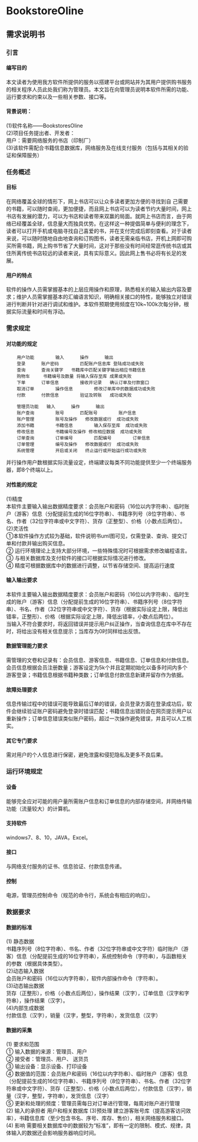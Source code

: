 # BookstoreOline
## 需求说明书

###  引言
#### 编写目的
  本文读者为使用我方软件所提供的服务以搭建平台或网站并为其用户提供购书服务的相关程序人员此处我们称为管理员。本文旨在向管理员说明本软件所需的功能、运行要求和约束以及一些相关参数、接口等。
#### 背景说明：
  (1)软件名称——BookstoresOline<br>
  (2)项目任务提出者、开发者：<br>
     用户：需要网络服务的书店（印制厂）<br>
  (3)该软件需配合书籍信息数据库，网络服务及在线支付服务（包括与其相关的验证和保障服务）<br>
### 任务概述
#### 目标
  在网络覆盖全球的情形下，网上书店可以让众多读者更加方便的寻找到自 己需要的书籍，可以随时查阅，更加便捷，而且网上书店可以为读者节约大量时间，网上书店有发展的潜力，可以为书店和读者带来双赢的局面。就网上书店而言，由于网络已经覆盖全球，信息量大而独具优势。在这样这一种提倡简单与便利的理念下，读者可以打开手机或电脑寻找自己喜爱的书，并在支付完成后即刻查看。对于读者来说，可以随时随地自由地查询和订购图书，读者无需亲临书店，开机上网即可购买所需书籍，网上购书节省了大量时间，这对于那些没有时间经常逛传统书店或其住所离传统书店较远的读者来说，具有实际意义。因此网上售书必将有长足的发展。
#### 用户的特点
软件的操作人员需掌握基本的上层应用操作和原理，熟悉相关的输入输出内容及要求；维护人员需掌握基本的汇编语言知识，明确相关接口的特性，能够独立对错误进行判断并针对进行调试和维护。本软件预期使用频度在10k~100k次每分钟，根据实际流量和时间有浮动。
### 需求规定
#### 对功能的规定
		用户功能		输入		操作		输出
		登录		账户密码		匹配账户信息库	登陆成功或失败
		查询		查询关键字	书籍库中匹配关键字输出相应书籍信息
		购物车		书籍编号及数量	将输入保存至库	成果或失败
		下单		订单信息		接收并记录	确认订单及付款窗口
		取消订单		操作信息		修改订单库中的数据成功或失败
		付款		付款信息		验证及转账	成功或失败

		管理员功能	输入		操作		输出	  
		账户查询		账号		匹配账号		账户信息  
		账户管理		账号及操作	修改数据或行	成功或失败  
		添加书籍		书籍信息		输入保存至库	成功或失败  
		修改信息		书籍编号及操作	修改相应数据	成功或失败  
		订单查询		订单编号		匹配编号		订单信息  
		订单管理		编号及操作	修改数据或行	成功或失败  
		系统管理		开启或关闭	终止运行或开始运行成功或失败  
  并行操作用户数根据实际流量设定，终端建议每类不同功能提供至少一个终端服务器，即8个终端以上。
#### 对性能的规定
(1)精度<br>
  本软件主要输入输出数据精度要求：会员账户和密码（16位以内字符串）、临时账户（游客）信息（分配提前生成的16位字符串）、书籍序列号（8位字符串）、书名、作者（32位字符串或中文字符）、货存（正整型）、价格（小数点后两位）。
(2)灵活性<br>
  ①本软件操作方式较为基础，软件说明书uml图可见，仅需登录、查询、提交订单和付款并输出购买信息。<br>
  ② 运行环境理论上支持大部分环境，一些特殊情况时可根据需求修改编程语言。<br>
  ③ 与相关数据库及支付软件的接口可根据实际情况进行修改。<br>
  ④ 精度可根据数据库中的数据进行调整，以节省存储空间、提高运行速度<br>
#### 输入输出要求
  本软件主要输入输出数据精度要求：会员账户和密码（16位以内字符串）、临时生成的账户（游客）信息（分配提前生成的16位字符串）、书籍序列号（8位字符串）、书名、作者（32位字符串或中文字符）、货存（根据实际设定上限，降低出错率，正整形）、价格（根据实际设定上限，降低出错率，小数点后两位）。<br>
当输入不符合要求时，将返回错误并提示用户纠正操作，当查询信息在库中不存在时，将给出没有相关信息提示；当库存为0时同样给出反馈。
#### 数据管理能力要求
需管理的文卷和记录有：会员信息、游客信息、书籍信息、订单信息和付款信息。会员信息根据会员注册数量；游客设定为5k个并且定期初始化以备多时间内多个游客登录；书籍信息根据书籍种类数；订单信息付款信息新建并留存作为依据。
#### 故障处理要求
信息传输过程中的错误可能导致最后订单的错误，会员登录方面在登录成功后，软件会继续验证账户密码避免登录时错误匹配；书籍信息出错则会在网页提示用户以重新操作；订单信息错误类似账户密码，超过一次操作避免错误，并且可以人工核实。
#### 其它专门要求
需对用户的个人信息进行保密，避免泄露和侵犯隐私及更多不良后果。
### 运行环境规定
#### 设备
能够完全应对可能的用户量所需账户信息和订单信息的内部存储空间，并网络传输功能（流量较大）的计算机。
#### 支持软件
  windows7、8、10，JAVA，Excel。
#### 接口
与网络支付服务的证书、信息验证、付款信息传递。
#### 控制
电源，管理员控制命令（规范的命令行，系统会有相应的响应）。
### 数据要求
#### 数据的标准
(1) 静态数据<br>
书籍序列号（8位字符串）、书名、作者（32位字符串或中文字符）临时账户（游客）信息（分配提前生成的16位字符串），系统控制命令（字符串），与函数相关的参数（根据具体类型）。<br>
(2)动态输入数据<br>
会员账户和密码（16位以内字符串），软件内部操作命令（字符串）。<br>
(3)动态输出数据<br>
货存（正整形），价格（小数点后两位），操作结果（汉字），订单信息（汉字和字符串），操作结果（汉字）。<br>
(4)内部生成数据<br>
付款信息（汉字），销量（汉字，整型，字符串），发货信息（汉字）<br>
#### 数据的采集
(1) 要求和范围<br>
① 输入数据的来源：管理员、用户<br>
② 接受者：管理员、用户、 送货员 <br>
③ 输出设备：显示设备、打印设备<br>
④  数据值的范围：会员账户和密码（16位以内字符串）、临时账户（游客）信息（分配提前生成的16位字符串）、书籍序列号（8位字符串）、书名、作者（32位字符串或中文字符）、货存（正整型）、价格（小数点后两位），付款信息（汉字），销量（汉字，整型，字符串），发货信息（汉字）<br>
⑤ 更新和处理的频度：管理员需每日对订单进行管理，每周对账户进行管理<br>
(2) 输入的承担者
用户和相关数据库
(3)预处理
建立游客账号库（提高游客访问效率），书籍信息库（至少包含书名、序号、库存、售价），相关网络服务和接口。
(4) 影响
需要相关数据库中的数据较为“标准”，即有一定的限制、模式、规律，具体输入的数据还会影响服务器响应时间。
